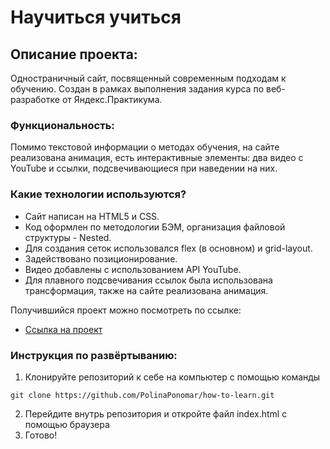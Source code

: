 # Научиться учиться

## Описание проекта:
Одностраничный сайт, посвященный современным подходам к обучению. Создан в рамках выполнения задания курса по веб-разработке от Яндекс.Практикума.

### Функциональность:
Помимо текстовой информации о методах обучения, на сайте реализована анимация, есть интерактивные элементы:  два видео с YouTube и ссылки,  подсвечивающиеся при наведении на них.

### Какие технологии используются?
- Сайт написан на HTML5 и CSS. 
- Код оформлен по методологии БЭМ, организация файловой структуры - Nested. 
- Для создания сеток использовался flex (в основном) и grid-layout. 
- Задействовано позиционирование. 
- Видео добавлены с использованием API YouTube. 
- Для плавного подсвечивания ссылок была использована трансформация, также на сайте реализована анимация.

Получившийся проект можно посмотреть по ссылке:

* [Ссылка на проект](https://polinaponomar.github.io/how-to-learn/)
 
### Инструкция по развёртыванию:
1) Клонируйте репозиторий к себе на компьютер с помощью команды
```
git clone https://github.com/PolinaPonomar/how-to-learn.git
```
2) Перейдите внутрь репозитория и откройте файл index.html с помощью браузера
3) Готово!
